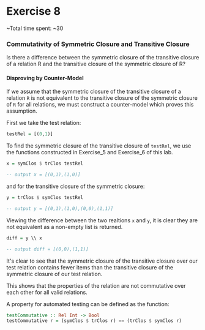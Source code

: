 # Exercise 8
~Total time spent: ~30

### Commutativity of Symmetric Closure and Transitive Closure ###

Is there a difference between the symmetric closure of the transitive closure of a relation R and the transitive closure of the symmetric closure of R?

#### Disproving by Counter-Model ####

If we assume that the symmetric closure of the transitive closure of a relation `R` is not equivalent to the transitive closure of the symmetric closure of `R` for all relations, we must construct a counter-model which proves this assumption.

First we take the test relation:
```haskell
testRel = [(0,1)]
```

To find the symmetric closure of the transitive closure of `testRel`, we use the functions constructed in Exercise_5 and Exercise_6 of this lab.

```haskell
x = symClos $ trClos testRel

-- output x = [(0,1),(1,0)]
```

and for the transitive closure of the symmetric closure:
```haskell
y = trClos $ symClos testRel

-- output y = [(0,1),(1,0),(0,0),(1,1)]
```

Viewing the difference between the two realtions `x` and `y`, it is clear they are not equivalent as a non-empty list is returned.

```haskell
diff = y \\ x

-- output diff = [(0,0),(1,1)]
```

It's clear to see that the symmetric closure of the transitive closure over our test relation contains fewer items than the transitive closure of the symmetric closure of our test relation. 

This shows that the properties of the relation are not commutative over each other for all valid relations.

A property for automated testing can be defined as the function:
```haskell
testCommutative :: Rel Int -> Bool
testCommutative r = (symClos $ trClos r) == (trClos $ symClos r)
```


